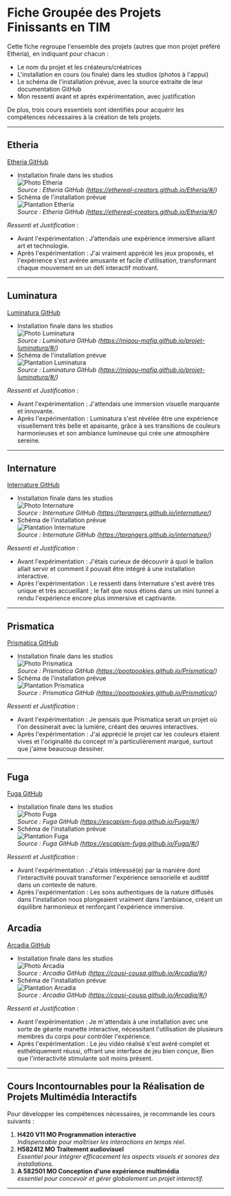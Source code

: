 # Fiche Groupée des Projets Finissants en TIM

Cette fiche regroupe l'ensemble des projets (autres que mon projet préféré Etheria), en indiquant pour chacun :
- Le nom du projet et les créateurs/créatrices
- L'installation en cours (ou finale) dans les studios (photos à l'appui)
- Le schéma de l'installation prévue, avec la source extraite de leur documentation GitHub
- Mon ressenti avant et après expérimentation, avec justification

De plus, trois cours essentiels sont identifiés pour acquérir les compétences nécessaires à la création de tels projets.

---

## Etheria
[Etheria GitHub](https://ethereal-creators.github.io/Etheria/#/)

- Installation finale dans les studios  
  ![Photo Etheria](photos_expo_finissants/photo_etheria.jpg)  
  *Source : Etheria GitHub (https://ethereal-creators.github.io/Etheria/#/)*
- Schéma de l'installation prévue  
  ![Plantation Etheria](photos_expo_finissants/plantation_etheria.jpg)  
  *Source : Etheria GitHub (https://ethereal-creators.github.io/Etheria/#/)*

*Ressenti et Justification* :  
- Avant l'expérimentation : J’attendais une expérience immersive alliant art et technologie.  
- Après l'expérimentation : J'ai vraiment apprécié les jeux proposés, et l'expérience s'est avérée amusante et facile d'utilisation, transformant chaque mouvement en un défi interactif motivant.

---

## Luminatura
[Luminatura GitHub](https://miaou-mafia.github.io/projet-luminatura/#/)

- Installation finale dans les studios  
  ![Photo Luminatura](photos_expo_finissants/photo_luminatura.jpeg)  
  *Source : Luminatura GitHub (https://miaou-mafia.github.io/projet-luminatura/#/)*
- Schéma de l'installation prévue  
  ![Plantation Luminatura](photos_expo_finissants/plantation_luminatura.jpg)  
  *Source : Luminatura GitHub (https://miaou-mafia.github.io/projet-luminatura/#/)*

*Ressenti et Justification* :  
- Avant l'expérimentation : J'attendais une immersion visuelle marquante et innovante.  
- Après l'expérimentation :  Luminatura s'est révélée être une expérience visuellement très belle et apaisante, grâce à ses transitions de couleurs harmonieuses et son ambiance lumineuse qui crée une atmosphère sereine.
---

## Internature
[Internature GitHub](https://tprangers.github.io/internature/)

- Installation finale dans les studios  
  ![Photo Internature](photos_expo_finissants/photo_internature.jpg)  
  *Source : Internature GitHub (https://tprangers.github.io/internature/)*
- Schéma de l'installation prévue  
  ![Plantation Internature](photos_expo_finissants/plantation_internature.jpg)  
  *Source : Internature GitHub (https://tprangers.github.io/internature/)*

*Ressenti et Justification* :  
- Avant l'expérimentation : J'étais curieux de découvrir à quoi le ballon allait servir et comment il pouvait être intégré à une installation interactive. 
- Après l'expérimentation : Le ressenti dans Internature s'est avéré très unique et très accueillant ; le fait que nous étions dans un mini tunnel a rendu l'expérience encore plus immersive et captivante.
---

## Prismatica
[Prismatica GitHub](https://pootpookies.github.io/Prismatica/)

- Installation finale dans les studios  
  ![Photo Prismatica](photos_expo_finissants/photo_prismatica.jpg)  
  *Source : Prismatica GitHub (https://pootpookies.github.io/Prismatica/)*
- Schéma de l'installation prévue  
  ![Plantation Prismatica](photos_expo_finissants/plantation_prismatica.jpg)  
  *Source : Prismatica GitHub (https://pootpookies.github.io/Prismatica/)*

*Ressenti et Justification* :  
- Avant l'expérimentation :  Je pensais que Prismatica serait un projet où l'on dessinerait avec la lumière, créant des œuvres interactives. 
- Après l'expérimentation : J'ai apprécié le projet car les couleurs étaient vives et l'originalité du concept m'a particulièrement marqué, surtout que j'aime beaucoup dessiner.
---

## Fuga
[Fuga GitHub](https://escapism-fuga.github.io/Fuga/#/)

- Installation finale dans les studios  
  ![Photo Fuga](photos_expo_finissants/photo_fuga.jpg)  
  *Source : Fuga GitHub (https://escapism-fuga.github.io/Fuga/#/)*
- Schéma de l'installation prévue  
  ![Plantation Fuga](photos_expo_finissants/plantation_fuga.png)  
  *Source : Fuga GitHub (https://escapism-fuga.github.io/Fuga/#/)*

*Ressenti et Justification* :  
- Avant l'expérimentation : J'étais intéressé(e) par la manière dont l'interactivité pouvait transformer l'expérience sensorielle et audititf dans un contexte de nature.
- Après l'expérimentation : Les sons authentiques de la nature diffusés dans l'installation nous plongeaient vraiment dans l'ambiance, créant un équilibre harmonieux et renforçant l'expérience immersive.

## Arcadia
[Arcadia GitHub](https://cousi-cousa.github.io/Arcadia/#/)

- Installation finale dans les studios  
  ![Photo Arcadia](photos_expo_finissants/photo_arcadia.jpg)  
  *Source : Arcadia GitHub (https://cousi-cousa.github.io/Arcadia/#/)*
- Schéma de l'installation prévue  
  ![Plantation Arcadia](photos_expo_finissants/plantation_arcadia.png)  
  *Source : Arcadia GitHub (https://cousi-cousa.github.io/Arcadia/#/)*

*Ressenti et Justification* :  
- Avant l'expérimentation :  Je m'attendais à une installation avec une sorte de géante manette interactive, nécessitant l'utilisation de plusieurs membres du corps pour contrôler l'expérience.   
- Après l'expérimentation : Le jeu vidéo réalisé s'est avéré complet et esthétiquement réussi, offrant une interface de jeu bien conçue, Bien que l'interactivité stimulante soit moins présent.
---

## Cours Incontournables pour la Réalisation de Projets Multimédia Interactifs
Pour développer les compétences nécessaires, je recommande les cours suivants :
1. **H420 V11 MO Programmation interactive**  
   *Indispensable pour maîtriser les interactions en temps réel.*
2. **H582412 MO Traitement audiovisuel**  
   *Essentiel pour intégrer efficacement les aspects visuels et sonores des installations.*
3. **A 582501 MO Conception d'une expérience multimédia**  
   *essentiel pour concevoir et gérer globalement un projet interactif.*

---

